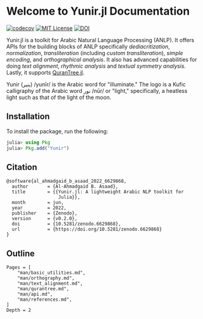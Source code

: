 # Welcome to Yunir.jl Documentation
[![codecov](https://codecov.io/gh/alstat/Yunir.jl/branch/main/graph/badge.svg?token=lKsVEpMDca)](https://codecov.io/gh/alstat/Yunir.jl)
[![MIT License](https://img.shields.io/badge/license-MIT-green.svg)](https://github.com/alstat/Yunir.jl/blob/master/LICENSE)
[![DOI](https://zenodo.org/badge/DOI/10.5281/zenodo.6629868.svg)](https://doi.org/10.5281/zenodo.6629868)

Yunir.jl is a toolkit for Arabic Natural Language Processing (ANLP). It offers APIs for the building blocks of ANLP specifically _dediacritization_, _normalization_, _transliteration_ (including _custom transliteration_), _simple encoding_, and _orthographical analysis_. It also has advanced capabilities for doing _text alignment_, _rhythmic analysis_ and _textual symmetry analysis_. Lastly, it supports [QuranTree.jl](https://alstat.github.io/QuranTree.jl/stable/).

Yunir (ينير) /yunīr/ is the Arabic word for "illuminate." The logo is a Kufic calligraphy of the Arabic word نور /nūr/ or "light," specifically, a heatless light such as that of the light of the moon.
## Installation
To install the package, run the following:
```julia
julia> using Pkg
julia> Pkg.add("Yunir")
```
## Citation
```
@software{al_ahmadgaid_b_asaad_2022_6629868,
  author       = {Al-Ahmadgaid B. Asaad},
  title        = {{Yunir.jl: A lightweight Arabic NLP toolkit for 
                   Julia}},
  month        = jun,
  year         = 2022,
  publisher    = {Zenodo},
  version      = {v0.2.0},
  doi          = {10.5281/zenodo.6629868},
  url          = {https://doi.org/10.5281/zenodo.6629868}
}
```
## Outline
```@contents
Pages = [
    "man/basic_utilities.md",
    "man/orthography.md",
    "man/text_alignment.md",
    "man/qurantree.md",
    "man/api.md",
    "man/references.md",
]
Depth = 2
```